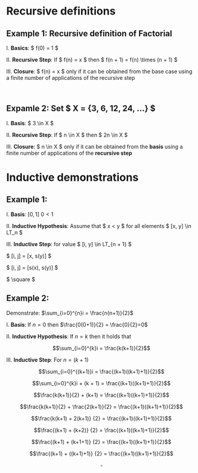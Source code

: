 # Recursive definitions

## Example 1: Recursive definition of Factorial

I. **Basics**: $ f(0) = 1 $

II. **Recursive Step**: If $ f(n) = x $ then $ f(n + 1) = f(n) \times (n + 1) $

III. **Closure**: $ f(n) = x $ only if it can be obtained from the base case using a finite number of applications of the recursive step

<br>

## Expamle 2: Set $ X = \{3, 6, 12, 24, ...\} $

I. **Basis**: $ 3 \in X $

II. **Recursive Step**: If $ n \in X $ then $ 2n \in X $

III. **Closure**: $ n \in X $ only if it can be obtained from the **basis** using a finite number of applications of the **recursive step**

# Inductive demonstrations

## Example 1:

I. **Basis**: $[0, 1] \ 0 < 1$

II. **Inductive Hypothesis**: Assume that $ x < y $ for all elements $ [x, y] \in LT_n $

III. **Inductive Step**: for value $ [i, y] \in LT_{n + 1} $

$ [i, j] = [x, s(y)] $

$ [i, j] = [s(x), s(y)] $

$ \square $ <!-- to indicate the end of the demonstration -->

## Example 2:

Demonstrate: $\sum_{i=0}^{n}i = \frac{n(n+1)}{2}$

I. **Basis**: If $n = 0$ then $\frac{0(0+1)}{2} = \frac{0}{2}=0$

II. **Inductive Hypothesis**: If $n = k$ then it holds that 

$$\sum_{i=0}^{k}i = \frac{k(k+1)}{2}$$

III. **Inductive Step**: For $n = (k+1)$

$$\sum_{i=0}^{(k+1)}i = \frac{(k+1)((k+1)+1)}{2}$$

$$\sum_{i=0}^{k}i + (k + 1) = \frac{(k+1)((k+1)+1)}{2}$$

$$\frac{k(k+1)}{2} + (k+1) = \frac{(k+1)((k+1)+1)}{2}$$

$$\frac{k(k+1)}{2} + \frac{2(k+1)}{2} = \frac{(k+1)((k+1)+1)}{2}$$

$$\frac{k(k+1) + 2(k+1)} {2} = \frac{(k+1)((k+1)+1)}{2}$$

$$\frac{(k+1) + (k+2)} {2} = \frac{(k+1)((k+1)+1)}{2}$$

$$\frac{(k+1) + (k+1+1)} {2} = \frac{(k+1)((k+1)+1)}{2}$$

$$\frac{(k+1) + ((k+1)+1)} {2} = \frac{(k+1)((k+1)+1)}{2}$$

$$\square$$